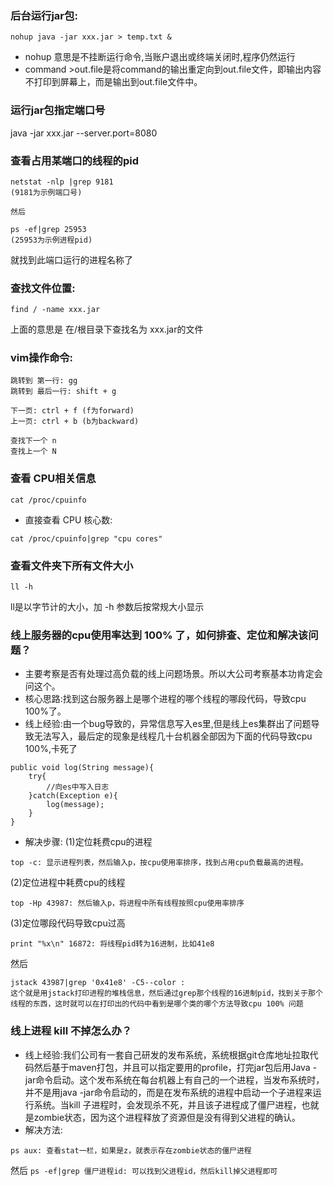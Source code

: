 ### 后台运行jar包:  
```
nohup java -jar xxx.jar > temp.txt &  
```
* nohup 意思是不挂断运行命令,当账户退出或终端关闭时,程序仍然运行     
* command >out.file是将command的输出重定向到out.file文件，即输出内容不打印到屏幕上，而是输出到out.file文件中。

### 运行jar包指定端口号
java -jar xxx.jar --server.port=8080
  
### 查看占用某端口的线程的pid  
```
netstat -nlp |grep 9181  
(9181为示例端口号)  

然后 

ps -ef|grep 25953  
(25953为示例进程pid)  
```
就找到此端口运行的进程名称了  
### 查找文件位置:  
```
find / -name xxx.jar  
```
上面的意思是 在/根目录下查找名为 xxx.jar的文件  
### vim操作命令:
```
跳转到 第一行: gg
跳转到 最后一行: shift + g

下一页: ctrl + f (f为forward)
上一页: ctrl + b (b为backward)

查找下一个 n
查找上一个 N
```
### 查看 CPU相关信息
```
cat /proc/cpuinfo
```
* 直接查看 CPU 核心数:
```
cat /proc/cpuinfo|grep "cpu cores"
```

### 查看文件夹下所有文件大小
```
ll -h
```
ll是以字节计的大小，加 -h 参数后按常规大小显示
### 线上服务器的cpu使用率达到 100% 了，如何排查、定位和解决该问题？
* 主要考察是否有处理过高负载的线上问题场景。所以大公司考察基本功肯定会问这个。
* 核心思路:找到这台服务器上是哪个进程的哪个线程的哪段代码，导致cpu 100%了。
* 线上经验:由一个bug导致的，异常信息写入es里,但是线上es集群出了问题导致无法写入，最后定的现象是线程几十台机器全部因为下面的代码导致cpu 100%,卡死了
```
public void log(String message){
	try{
		//向es中写入日志
	}catch(Exception e){
		log(message);
	}
}
```
* 解决步骤:
(1)定位耗费cpu的进程  
```
top -c: 显示进程列表，然后输入p，按cpu使用率排序，找到占用cpu负载最高的进程。
```
(2)定位进程中耗费cpu的线程  
```
top -Hp 43987: 然后输入p，将进程中所有线程按照cpu使用率排序  
```
(3)定位哪段代码导致cpu过高  
```
print "%x\n" 16872: 将线程pid转为16进制，比如41e8
```
然后
```
jstack 43987|grep '0x41e8' -C5--color : 
这个就是用jstack打印进程的堆栈信息，然后通过grep那个线程的16进制pid，找到关于那个线程的东西，这时就可以在打印出的代码中看到是哪个类的哪个方法导致cpu 100% 问题
```
### 线上进程 kill 不掉怎么办？
* 线上经验:我们公司有一套自己研发的发布系统，系统根据git仓库地址拉取代码然后基于maven打包，并且可以指定要用的profile，打完jar包后用Java 
-jar命令启动。这个发布系统在每台机器上有自己的一个进程，当发布系统时，并不是用java -jar命令启动的，而是在发布系统的进程中启动一个子进程来运行系统。当kill 子进程时，会发现杀不死，并且该子进程成了僵尸进程，也就是zombie状态，因为这个进程释放了资源但是没有得到父进程的确认。
* 解决方法:
```
ps aux: 查看stat一栏，如果是z，就表示存在zombie状态的僵尸进程
```
然后
`ps -ef|grep 僵尸进程id: 可以找到父进程id，然后kill掉父进程即可`
